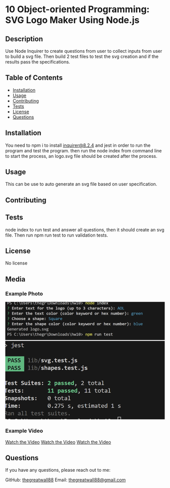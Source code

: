 # 10 Object-oriented Programming: SVG Logo Maker Using Node.js

## Description
Use Node Inquirer to create questions from user to collect inputs from user to build a svg file. Then build 2 test files to test the svg creation and if the results pass the specifications. 

## Table of Contents
- [Installation](#installation)
- [Usage](#usage)
- [Contributing](#contributing)
- [Tests](#tests)
- [License](#license)
- [Questions](#questions)

## Installation
You need to npm i to install inquirer@8.2.4 and jest in order to run the program and test the program. then run the node index from command line to start the process, an logo.svg file should be created after the process.

## Usage
This can be use to auto generate an svg file based on user specification.

## Contributing

## Tests
node index to run test and answer all questions, then it should create an svg file. Then run npm run test to run validation tests.

## License

No license

## Media
### Example Photo
![Example Image](./Images/terminal1.png)
![Example Image](./Images/terminal2.png)

### Example Video
[Watch the Video](./Images/SGV%20Generator%20Demo.gif)
[Watch the Video](https://drive.google.com/file/d/1Pwckp7cr_hq1y8UMKirOPGHD81FxDzV8/view)
[Watch the Video](https://www.youtube.com/watch?v=QmXn6umiIDw)
## Questions
If you have any questions, please reach out to me:

GitHub: [thegreatwall88](https://github.com/thegreatwall88)
Email: thegreatwall88@gmail.com
